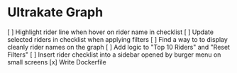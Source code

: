 # Ultrakate Graph

[ ] Highlight rider line when hover on rider name in checklist
[ ] Update selected riders in checklist when applying filters
[ ] Find a way to to display cleanly rider names on the graph
[ ] Add logic to "Top 10 Riders" and "Reset Filters"
[ ] Insert rider checklist into a sidebar opened by burger menu on small screens
[x] Write Dockerfile
